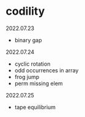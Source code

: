 # codility

2022.07.23
- binary gap

2022.07.24
- cyclic rotation
- odd occurrences in array
- frog jump
- perm missing elem

2022.07.25
- tape equilibrium
